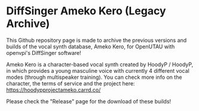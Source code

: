 # DiffSinger Ameko Kero (Legacy Archive)
This Github repository page is made to archive the previous versions and builds of the vocal synth database, Ameko Kero, for OpenUTAU with openvpi's DiffSinger software!

Ameko Kero is a character-based vocal synth created by HoodyP / HoodyP, in which provides a young masculine voice with currently 4 different vocal modes (through multispeaker training).
You can check more info on the character, the terms of service and the project here: https://hoodypprojectameko.carrd.co/

Please check the "Release" page for the download of these builds!
